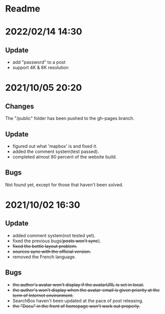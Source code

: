 # Readme
# 2022/02/14 14:30
## Update
 - add "password" to a post
 - support 4K & 8K resolution
# 2021/10/05 20:20
## Changes
The "/public" folder has been pushed to the gh-pages branch.
## Update
 - figured out what 'mapbox' is and fixed it.
 - added the comment system(test passed).
 - completed almost 80 percent of the website build.
## Bugs
Not found yet, except for those that haven't been solved.
# 2021/10/02 16:30
## Update
 - added comment system(not tested yet).
 - fixed the previous bugs(~~posts won't sync~~).
 - ~~fixed the bottle layout problem.~~
 - ~~sources sync with the official version.~~
 - removed the French language.
## Bugs
 - ~~the auther's avatar won't display if the avatarURL is set in local.~~
 - ~~the auther's won't display when the avatar-email is given priority at the term of Internet environment.~~
 - SearchBox haven't been updated at the pace of post releasing.
 - ~~the "Docu" in the front of homepage won't work out properly.~~
